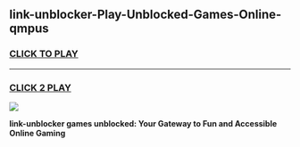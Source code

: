 
## link-unblocker-Play-Unblocked-Games-Online-qmpus
<h3>
<a href="https://premium76.site?title=link-unblocker&ref=25A">CLICK TO PLAY</a></h3>
<hr>

<h3>
<a href="https://premium76.site?title=link-unblocker&ref=25A">CLICK 2 PLAY</a>
  
</h3>

<a href="https://premium76.site?title=link-unblocker&ref=25A"><img src="https://clearcache.store/games.png"></a>


**link-unblocker games unblocked: Your Gateway to Fun and Accessible Online Gaming**
